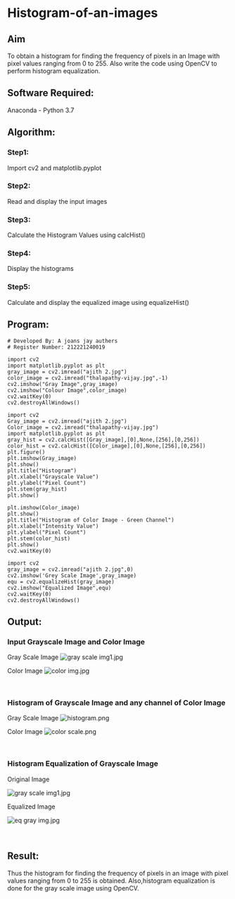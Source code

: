# Histogram-of-an-images
## Aim
To obtain a histogram for finding the frequency of pixels in an Image with pixel values ranging from 0 to 255. Also write the code using OpenCV to perform histogram equalization.

## Software Required:
Anaconda - Python 3.7

## Algorithm:
### Step1:
Import cv2 and matplotlib.pyplot
<br>

### Step2:
Read and display the input images
<br>

### Step3:
Calculate the Histogram Values using calcHist()
<br>

### Step4:
Display the histograms
<br>

### Step5:
Calculate and display the equalized image using equalizeHist()
<br>

## Program:
```
# Developed By: A joans jay authers
# Register Number: 212221240019

import cv2
import matplotlib.pyplot as plt
gray_image = cv2.imread("ajith 2.jpg")
color_image = cv2.imread("thalapathy-vijay.jpg",-1)
cv2.imshow("Gray Image",gray_image)
cv2.imshow("Colour Image",color_image)
cv2.waitKey(0)
cv2.destroyAllWindows()

import cv2
Gray_image = cv2.imread("ajith 2.jpg")
Color_image = cv2.imread("thalapathy-vijay.jpg")
import matplotlib.pyplot as plt
gray_hist = cv2.calcHist([Gray_image],[0],None,[256],[0,256])
color_hist = cv2.calcHist([Color_image],[0],None,[256],[0,256])
plt.figure()
plt.imshow(Gray_image)
plt.show()
plt.title("Histogram")
plt.xlabel("Grayscale Value")
plt.ylabel("Pixel Count")
plt.stem(gray_hist)
plt.show()

plt.imshow(Color_image)
plt.show()
plt.title("Histogram of Color Image - Green Channel")
plt.xlabel("Intensity Value")
plt.ylabel("Pixel Count")
plt.stem(color_hist)
plt.show()
cv2.waitKey(0)

import cv2
gray_image = cv2.imread("ajith 2.jpg",0)
cv2.imshow('Grey Scale Image',gray_image)
equ = cv2.equalizeHist(gray_image)
cv2.imshow("Equalized Image",equ)
cv2.waitKey(0)
cv2.destroyAllWindows()

```
## Output:
### Input Grayscale Image and Color Image
Gray Scale Image
![gray scale img1.jpg](https://github.com/Bairav-2003/Histogram-of-an-images/blob/main/gray%20scale%20img.jpg)

Color Image
![color img.jpg](https://github.com/Bairav-2003/Histogram-of-an-images/blob/main/color%20img.jpg)

<br>

### Histogram of Grayscale Image and any channel of Color Image
Gray Scale Image
![histogram.png](https://github.com/Bairav-2003/Histogram-of-an-images/blob/main/histogram.png)

Color Image
![color scale.png](https://github.com/Bairav-2003/Histogram-of-an-images/blob/main/color%20scale.png)

<br>

### Histogram Equalization of Grayscale Image

Original Image

![gray scale img1.jpg](https://github.com/Bairav-2003/Histogram-of-an-images/blob/main/gray%20scale%20img1.jpg)

Equalized Image

![eq gray img.jpg](https://github.com/Bairav-2003/Histogram-of-an-images/blob/main/eq%20gray%20img.jpg)

<br>

## Result: 
Thus the histogram for finding the frequency of pixels in an image with pixel values ranging from 0 to 255 is obtained. Also,histogram equalization is done for the gray scale image using OpenCV.
